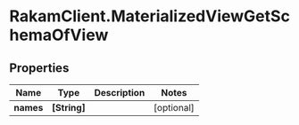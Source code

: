 # RakamClient.MaterializedViewGetSchemaOfView

## Properties
Name | Type | Description | Notes
------------ | ------------- | ------------- | -------------
**names** | **[String]** |  | [optional] 


